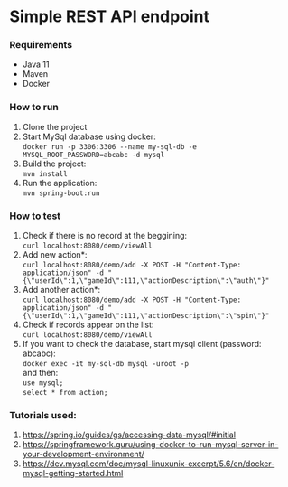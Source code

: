 # Simple REST API endpoint


### Requirements
- Java 11
- Maven
- Docker


### How to run
1. Clone the project
2. Start MySql database using docker:<br>
 ```docker run -p 3306:3306 --name my-sql-db -e MYSQL_ROOT_PASSWORD=abcabc -d mysql```
3. Build the project:<br>
  ```mvn install```
4. Run the application:<br>
 ```mvn spring-boot:run```


### How to test
1. Check if there is no record at the beggining:<br>
```curl localhost:8080/demo/viewAll```
2. Add new action*:<br>
```curl localhost:8080/demo/add -X POST -H "Content-Type: application/json" -d "{\"userId\":1,\"gameId\":111,\"actionDescription\":\"auth\"}"```
3. Add another action*:<br>
```curl localhost:8080/demo/add -X POST -H "Content-Type: application/json" -d "{\"userId\":1,\"gameId\":111,\"actionDescription\":\"spin\"}"```
4. Check if records appear on the list:<br>
```curl localhost:8080/demo/viewAll```
5. If you want to check the database, start mysql client (password: abcabc):<br>
```docker exec -it my-sql-db mysql -uroot -p```<br>
and then:<br>
```use mysql;```<br>
```select * from action;```


### Tutorials used:
1. https://spring.io/guides/gs/accessing-data-mysql/#initial
2. https://springframework.guru/using-docker-to-run-mysql-server-in-your-development-environment/
3.  https://dev.mysql.com/doc/mysql-linuxunix-excerpt/5.6/en/docker-mysql-getting-started.html

